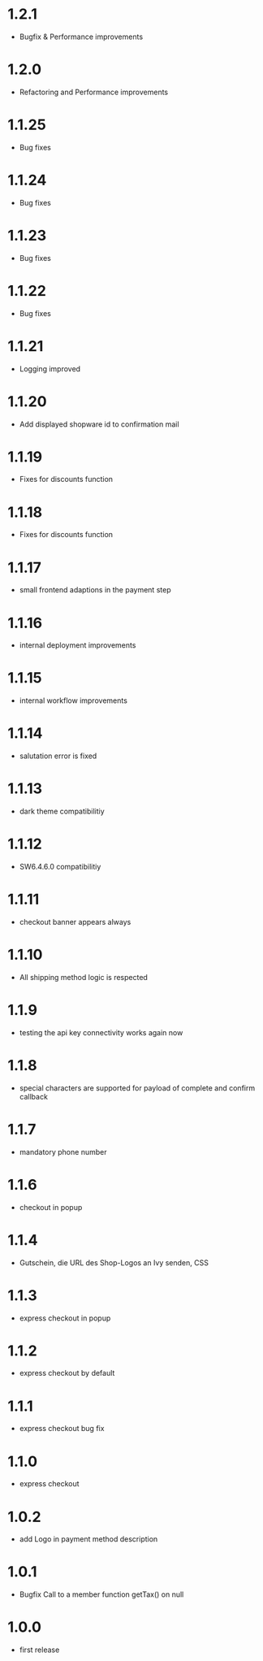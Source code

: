 # 1.2.1

- Bugfix & Performance improvements

# 1.2.0

- Refactoring and Performance improvements

# 1.1.25

- Bug fixes

# 1.1.24

- Bug fixes

# 1.1.23

- Bug fixes

# 1.1.22

- Bug fixes

# 1.1.21

- Logging improved

# 1.1.20

- Add displayed shopware id to confirmation mail

# 1.1.19

- Fixes for discounts function

# 1.1.18

- Fixes for discounts function

# 1.1.17

- small frontend adaptions in the payment step

# 1.1.16

- internal deployment improvements

# 1.1.15

- internal workflow improvements

# 1.1.14

- salutation error is fixed

# 1.1.13

- dark theme compatibilitiy

# 1.1.12

- SW6.4.6.0 compatibilitiy

# 1.1.11

- checkout banner appears always

# 1.1.10

- All shipping method logic is respected

# 1.1.9

- testing the api key connectivity works again now

# 1.1.8

- special characters are supported for payload of complete and confirm callback

# 1.1.7

- mandatory phone number

# 1.1.6

- checkout in popup

# 1.1.4

- Gutschein, die URL des Shop-Logos an Ivy senden, CSS

# 1.1.3

- express checkout in popup

# 1.1.2

- express checkout by default

# 1.1.1

- express checkout bug fix

# 1.1.0

- express checkout

# 1.0.2

- add Logo in payment method description

# 1.0.1

- Bugfix Call to a member function getTax() on null

# 1.0.0

- first release
